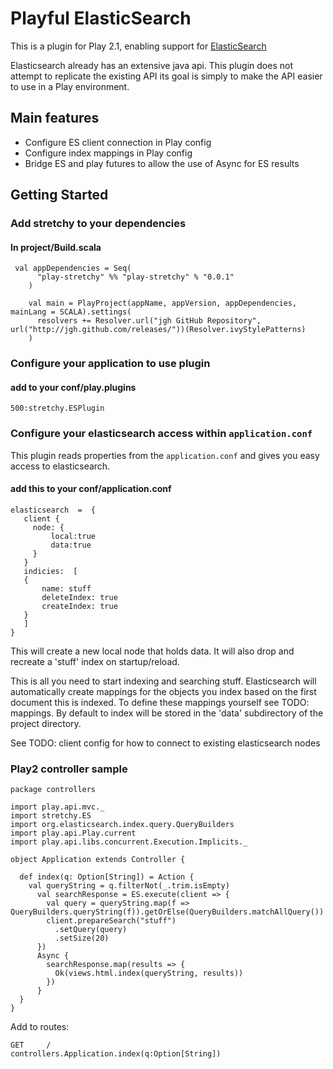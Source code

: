 # Playful  ElasticSearch

This is a plugin for Play 2.1, enabling support for [ElasticSearch](http://www.elasticsearch.org)

Elasticsearch already has an extensive  java api. This plugin does not attempt to replicate the existing API its
goal is simply to make the API easier to use in a  Play environment.

## Main features

 * Configure ES client connection in Play config
 * Configure index mappings in Play config
 * Bridge ES and play futures to allow the  use of Async for ES results


## Getting Started

### Add stretchy to your dependencies

#### In project/Build.scala

```
 val appDependencies = Seq(
      "play-stretchy" %% "play-stretchy" % "0.0.1"
    )

    val main = PlayProject(appName, appVersion, appDependencies, mainLang = SCALA).settings(
      resolvers += Resolver.url("jgh GitHub Repository", url("http://jgh.github.com/releases/"))(Resolver.ivyStylePatterns)
    )
```


### Configure your application to use plugin

#### add to your conf/play.plugins

```
500:stretchy.ESPlugin
```

### Configure your elasticsearch access within `application.conf`

This plugin reads properties from the `application.conf` and gives you easy access to  elasticsearch.

#### add this to your conf/application.conf

```
elasticsearch  =  {
   client {
     node: {
         local:true
         data:true
     }
   }
   indicies:  [
   {
       name: stuff
       deleteIndex: true
       createIndex: true
   }
   ]
}
```
This will create a new local node that holds data. It will also drop and recreate a 'stuff' index on startup/reload.

This is  all you  need to start  indexing  and searching stuff.   Elasticsearch will automatically create mappings  for the  objects you index based  on the
 first  document  this  is  indexed.  To  define  these mappings yourself  see TODO: mappings.  By default to index  will be stored in  the  'data' subdirectory  of the project directory.

See TODO: client config  for  how to connect  to existing  elasticsearch nodes

### Play2 controller sample

```
package controllers

import play.api.mvc._
import stretchy.ES
import org.elasticsearch.index.query.QueryBuilders
import play.api.Play.current
import play.api.libs.concurrent.Execution.Implicits._

object Application extends Controller {

  def index(q: Option[String]) = Action {
    val queryString = q.filterNot(_.trim.isEmpty)
      val searchResponse = ES.execute(client => {
        val query = queryString.map(f => QueryBuilders.queryString(f)).getOrElse(QueryBuilders.matchAllQuery())
        client.prepareSearch("stuff")
          .setQuery(query)
          .setSize(20)
      })
      Async {
        searchResponse.map(results => {
          Ok(views.html.index(queryString, results))
        })
      }
  }
}
```
Add  to  routes:
```
GET     /                    controllers.Application.index(q:Option[String])
```
